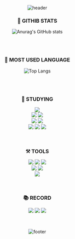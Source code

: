 
<!--
**Jeonni/Jeonni** is a ✨ _special_ ✨ repository because its `README.md` (this file) appears on your GitHub profile.

Here are some ideas to get you started:

- 🔭 I’m currently working on ...
- 🌱 I’m currently learning ...
- 👯 I’m looking to collaborate on ...
- 🤔 I’m looking for help with ...
- 💬 Ask me about ...
- 📫 How to reach me: ...
- 😄 Pronouns: ...
- ⚡ Fun fact: ...
-->

<div align=center>
  
  ![header](https://capsule-render.vercel.app/api?type=slice&color=gradient&height=200&section=header&text=Hi%20there%20👋&fontSize=40)
  
</div>



<div align=center><h3>🧸 GITHIB STATS</h3></div>

<div align=center>
  
  ![Anurag's GitHub stats](https://github-readme-stats.vercel.app/api?username=jeonni&show_icons=true&theme=calm)

</div>

<br>
<br>

<div align=center><h3>🎨 MOST USED LANGUAGE</h3></div>

<div align=center>
  
  ![Top Langs](https://github-readme-stats.vercel.app/api/top-langs/?username=jeonni&layout=compat&theme=calm)
  
</div>

<br>
<br>
  
<div align=center><h3>📝 STUDYING</h3></div>
<div align=center> 
  
  <img src="https://img.shields.io/badge/java-007396?style=for-the-badge&logo=java&logoColor=white"> 
   <br>
  <img src="https://img.shields.io/badge/spring-6DB33F?style=for-the-badge&logo=spring&logoColor=white"> 
  <img src="https://img.shields.io/badge/springboot-6DB33F?style=for-the-badge&logo=springboot&logoColor=white"> 
    <br>
  <img src="https://img.shields.io/badge/mysql-4479A1?style=for-the-badge&logo=mysql&logoColor=white">
  <img src="https://img.shields.io/badge/firebase-FFCA28?style=for-the-badge&logo=firebase&logoColor=white">
    <br>
    <img src="https://img.shields.io/badge/html5-E34F26?style=for-the-badge&logo=html5&logoColor=white"> 
  <img src="https://img.shields.io/badge/css-1572B6?style=for-the-badge&logo=css3&logoColor=white">
  <img src="https://img.shields.io/badge/javascript-F7DF1E?style=for-the-badge&logo=javascript&logoColor=black">
    <br>
</div>

<br>
<br>


<div align=center><h3>⚒ TOOLS</h3></div>
<div align=center> 
  <img src="https://img.shields.io/badge/IntelliJ%20IDEA-800080?style=for-the-badge&logo=IntelliJ%20IDEA&logoColor=white">
  <img src="https://img.shields.io/badge/Eclipse%20IDE-2C2255?style=for-the-badge&logo=Eclipse%20IDE&logoColor=white">
  <img src="https://img.shields.io/badge/android%20studio-3DDC84?style=for-the-badge&logo=android%20studio&logoColor=white">
  <br>
    <img src="https://img.shields.io/badge/visual%20studio-5C2D91?style=for-the-badge&logo=visual%20studio&logoColor=white">
      <img src="https://img.shields.io/badge/visual%20studio%20code-007ACC?style=for-the-badge&logo=visual%20studio%20code&logoColor=white">
  <br>
  <img src="https://img.shields.io/badge/datagrip-22D789?style=for-the-badge&logo=datagrip&logoColor=white">
</div>

<br>
<br>

<div align=center><h3>📚 RECORD</h3></div>
<div align=center>
  <a href="https://github.com/Jeonni"><img src="https://img.shields.io/badge/github-181717?style=for-the-badge&logo=github&logoColor=white"/></a>
  <a href="https://internal-litter-5e4.notion.site/Weekly-338ce4a5cf4f464f8d1f4e0469573588"><img src="https://img.shields.io/badge/notion-000000?style=for-the-badge&logo=notion&logoColor=white"/></a>
  <a href="https://jeonni.tistory.com/"><img src="https://img.shields.io/badge/tistory-000000?style=for-the-badge&logo=tistory&logoColor=white"/></a>
</div>

<br>
<br>
<div align=center>
  
  ![footer](https://capsule-render.vercel.app/api?type=slice&color=gradient&height=200&section=footer&text=Jeonni%20GitHub&fontSize=20)
  
</div>


